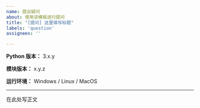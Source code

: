 ```yaml
---
name: 提出疑问
about: 使用该模板进行提问
title: "[提问] 这里填写标题"
labels: 'question'
assignees: ''

---
```


**Python 版本：** 3.x.y

**模块版本：** x.y.z

**运行环境：** Windows / Linux / MacOS

<!-- 务必提供模块版本并确保为最新版 -->

---

在此处写正文
